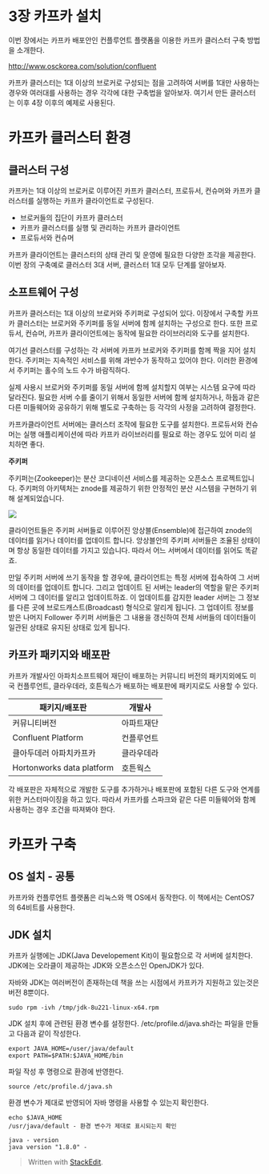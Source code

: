 # 3장 카프카 설치

이번 장에서는 카프카 배포안인 컨플루언트 플랫폼을 이용한 카프카 클러스터 구축 방법을 소개한다. 

http://www.osckorea.com/solution/confluent

카프카 클러스터는 1대 이상의 브로커로 구성되는 점을 고려하여 서버를 1대만 사용하는 경우와 여러대를 사용하는 경우 각각에 대한 구축법을 알아보자. 여기서 만든 클러스터는 이후 4장 이후의 예제로 사용된다. 

# 카프카 클러스터 환경

## 클러스터 구성

카프카는 1대 이상의 브로커로 이루어진 카프카 클러스터, 프로듀서, 컨슈머와 카프카 클러스터를 실행하는 카프카 클라이언트로 구성된다. 

* 브로커들의 집단이 카프카 클러스터
* 카프카 클러스터를 실행 및 관리하는 카프카 클라이언트
* 프로듀서와 컨슈머

카프카 클라이언트는 클러스터의 상태 관리 및 운영에 필요한 다양한 조각을 제공한다. 이번 장의 구축예로 클러스터 3대 서버, 클러스터 1대 모두 단계를 알아보자. 

## 소프트웨어 구성

카프카 클러스터는 1대 이상의 브로커와 주키퍼로 구성되어 있다. 이장에서 구축할 카프카 클러스터는 브로커와 주키퍼를 동일 서버에 함께 설치하는 구성으로 한다. 또한 프로듀서, 컨슈머, 카프카 클라이언트에는 동작에 필요한 라이브러리와 도구를 설치한다. 

여기선 클러스터를 구성하는 각 서버에 카프카 브로커와 주키퍼를 함께 짝을 지어 설치한다. 주키퍼는 지속적인 서비스를 위해 과반수가 동작하고 있어야 한다. 이러한 환경에서 주키퍼는 홀수의 노드 수가 바람직하다. 

실제 사용시 브로커와 주키퍼를 동일 서버에 함께 설치할지 여부는 시스템 요구에 따라 달라진다. 필요한 서버 수를 줄이기 위해서 동일한 서버에 함께 설치하거나, 하둡과 같은 다른 미들웨어와 공유하기 위해 별도로 구축하는 등 각각의 사정을 고려하여 결정한다.

카프카클라이언트 서버에는 클러스터 조작에 필요한 도구를 설치한다. 프로듀서와 컨슈머는 실행 애플리케이션에 따라 카프카 라이브러리를 필요로 하는 경우도 있어 미리 설치하면 좋다.

**주키퍼**

주키퍼는(Zookeeper)는 분산 코디네이션 서비스를 제공하는 오픈소스 프로젝트입니다. 주키퍼의 아키텍처는 znode를 제공하기 위한 안정적인 분산 시스템을 구현하기 위해 설계되었습니다. 

![](https://t1.daumcdn.net/cfile/tistory/9993623A5BF7B2CD28)

클라이언트들은 주키퍼 서버들로 이루어진 앙상블(Ensemble)에 접근하여 znode의 데이터를 읽거나 데이터를 업데이트 합니다. 앙상블안의 주키퍼 서버들은 조율된 상태이며 항상 동일한 데이터를 가지고 있습니다. 따라서 어느 서버에서 데이터를 읽어도 똑같죠.

만일 주키퍼 서버에 쓰기 동작을 할 경우에, 클라이언트는 특정 서버에 접속하여 그 서버의 데이터를 업데이트 합니다. 그리고 업데이트 된 서버는 leader의 역할을 맡은 주키퍼 서버에 그 데이터를 알리고 업데이트하죠. 이 업데이트를 감지한 leader 서버는 그 정보를 다른 곳에 브로드캐스트(Broadcast) 형식으로 알리게 됩니다. 그 업데이트 정보를 받은 나머지 Follower 주키퍼 서버들은 그 내용을 갱신하여 전체 서버들의 데이터들이 일관된 상태로 유지된 상태로 있게 됩니다.

## 카프카 패키지와 배포판

카프카 개발사인 아파치소프트웨어 재단이 배포하는 커뮤니티 버전의 패키지외에도 미국 컨플루언트, 클라우데라, 호튼웍스가 배포하는 배포판에 패키지로도 사용할 수 있다. 

|패키지/배포판|  개발사|
|--|--|
|커뮤니티버전  | 아파트재단|
|Confluent Platform  | 컨플루언트|
|클아두데러 아파치카프카 | 클라우데라|
|Hortonworks data platform| 호튼웍스

각 배포판은 자체적으로 개발한 도구를 추가하거나 배포판에 포함된 다른 도구와 연계를 위한 커스터마이징을 하고 있다. 따라서 카프카를 스파크와 같은 다른 미들웨어와 함께 사용하는 경우 조건을 따져봐야 한다. 

# 카프카 구축

## OS 설치 - 공통

카프카와 컨플루언트 플랫폼은 리눅스와 맥 OS에서 동작한다. 이 책에서는 CentOS7의 64비트를 사용한다. 

## JDK 설치

카프카 실행에는 JDK(Java Developement Kit)이 필요함으로 각 서버에 설치한다. JDK에는 오라클이 제공하는 JDK와 오픈소스인 OpenJDK가 있다. 

자바와 JDK는 여러버전이 존재하는데 책을 쓰는 시점에서 카프카가 지원하고 있는것은 버전 8뿐이다. 

```
sudo rpm -ivh /tmp/jdk-8u221-linux-x64.rpm
```

JDK 설치 후에 관련된 환경 변수를 설정한다. /etc/profile.d/java.sh라는 파일을 만들고 다음과 같이 작성한다. 

```
export JAVA_HOME=/user/java/default
export PATH=$PATH:$JAVA_HOME/bin
```

파일 작성 후 명령으로 환경에 반영한다. 

```
source /etc/profile.d/java.sh
```

환경 변수가 제대로 반영되어 자바 명령을 사용할 수 있는지 확인한다. 
```
echo $JAVA_HOME
/usr/java/default - 환경 변수가 제대로 표시되는지 확인

java - version
java version "1.8.0" - 
```


> Written with [StackEdit](https://stackedit.io/).
<!--stackedit_data:
eyJoaXN0b3J5IjpbLTY1NTYxMzUwMSwtMTcwNTM2NDg4MCwzMD
Y1MzM1MzQsLTk4ODM4MzA5Nyw4OTM2MTQ0NTUsLTEwNzYxMTQ3
OTMsLTM2MzU5MjA4M119
-->